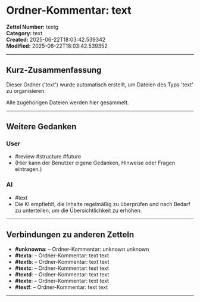 # Ordner-Kommentar: text

**Zettel Number:** textg  
**Category:** text  
**Created:** 2025-06-22T18:03:42.539342  
**Modified:** 2025-06-22T18:03:42.539352  

---

## Kurz-Zusammenfassung
Dieser Ordner ('text') wurde automatisch erstellt, um Dateien des Typs 'text' zu organisieren.

Alle zugehörigen Dateien werden hier gesammelt.

---

## Weitere Gedanken

### User
- #review #structure #future
- (Hier kann der Benutzer eigene Gedanken, Hinweise oder Fragen eintragen.)

### AI
- #text
- Die KI empfiehlt, die Inhalte regelmäßig zu überprüfen und nach Bedarf zu unterteilen, um die Übersichtlichkeit zu erhöhen.

---

## Verbindungen zu anderen Zetteln

- **#unknowna**:  – Ordner-Kommentar: unknown unknown
- **#texta**:  – Ordner-Kommentar: text text
- **#textb**:  – Ordner-Kommentar: text text
- **#textc**:  – Ordner-Kommentar: text text
- **#textd**:  – Ordner-Kommentar: text text
- **#texte**:  – Ordner-Kommentar: text text
- **#textf**:  – Ordner-Kommentar: text text

---
